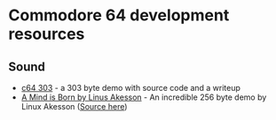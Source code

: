 # Commodore 64 development resources

## Sound

- [c64 303](http://4matprojects.blogspot.com/2020/03/c64-303.html) - a 303 byte demo with source code and a writeup
- [A Mind is Born by Linus Akesson](https://linusakesson.net/scene/a-mind-is-born/index.php) - An incredible 256 byte demo by Linux Akesson ([Source here](https://gist.github.com/cesarmiquel/64d3000515900d24a43b4c813ce9cd99))

